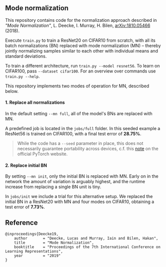 ## Mode normalization

This repository contains code for the normalization approach described in *"Mode Normalization"*, L. Deecke, I. Murray, H. Bilen, [	arXiv:1810.05466](https://arxiv.org/abs/1810.05466) (2018).

Execute `train.py` to train a ResNet20 on CIFAR10 from scratch, with all its batch normalizations (BN) replaced with mode normalization (MN) – thereby jointly normalizing samples similar to each other with individual means and standard deviations.

To train a different architecture, run `train.py --model resnet56`. To learn on CIFAR100, pass `--dataset cifar100`. For an overview over commands use `train.py --help`.

This repository implements two modes of operation for MN, described below. 

#### 1. Replace all normalizations

In the default setting `--mn full`, all of the model's BNs are replaced with MN.

A predefined job is located in the `jobs/full` folder. In this seeded example a ResNet56 is trained on CIFAR100, with a final test error of **28.75%**.

> While the code has a `--seed` parameter in place, this does not necessarily guarantee portability across devices, c.f. this [note](https://pytorch.org/docs/stable/notes/randomness.html) on the official PyTorch website.

#### 2. Replace initial BN

By setting `--mn init`, only the initial BN is replaced with MN. Early on in the network the amount of variation is arguably highest, and the runtime increase from replacing a single BN unit is tiny.

In `jobs/init` we include a trial for this alternative setup. We replaced the initial BN in a ResNet20 with MN and four modes on CIFAR10, obtaining a test error of **7.73%**.

## Reference

```
@inproceedings{Deecke19,
	author       = "Deecke, Lucas and Murray, Iain and Bilen, Hakan",
	title        = "Mode Normalization",
	booktitle    = "Proceedings of the 7th International Conference on Learning Representations",
	year         = "2019"
}
```